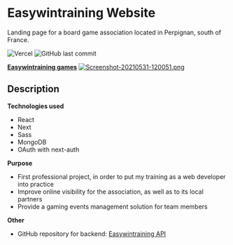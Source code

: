 # Easywintraining Website
Landing page for a board game association located in Perpignan, south of France.

![Vercel](https://vercelbadge.vercel.app/api/gilles-margerin/easywintraining-website?style=plastic) ![GitHub last commit](https://img.shields.io/github/last-commit/gilles-margerin/easywintraining-website?style=plastic) 

__[Easywintraining games](https://easywintraining-games.fr)__
[![Screenshot-20210531-120051.png](https://i.postimg.cc/P56vGhW5/Screenshot-20210531-120051.png)](https://postimg.cc/68vpRkbk)


## Description
__Technologies used__
- React
- Next
- Sass
- MongoDB
- OAuth with next-auth

__Purpose__
- First professional project, in order to put my training as a web developer into practice
- Improve online visibility for the association, as well as to its local partners
- Provide a gaming events management solution for team members

__Other__
- GitHub repository for backend: [Easywintraining API](https://github.com/gilles-margerin/easywintraining-api.git)

